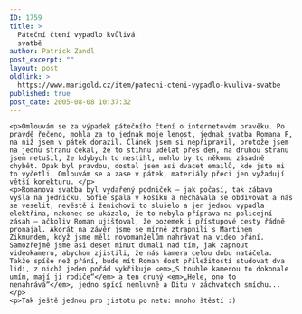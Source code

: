 ```yaml
---
ID: 1759
title: >
  Páteční čtení vypadlo kvůlivá
  svatbě
author: Patrick Zandl
post_excerpt: ""
layout: post
oldlink: >
  https://www.marigold.cz/item/patecni-cteni-vypadlo-kvuliva-svatbe
published: true
post_date: 2005-08-08 10:37:32
---
```

	<p>Omlouvám se za výpadek pátečního čtení o internetovém pravěku. Po pravdě řečeno, mohla za to jednak moje lenost, jednak svatba Romana F, na niž jsem v pátek dorazil. Článek jsem si nepřipravil, protože jsem na jednu stranu čekal, že to stihnu udělat přes den, na druhou stranu jsem netušil, že kdybych to nestihl, mohlo by to někomu zásadně chybět. Opak byl pravdou, dostal jsem asi dvacet emailů, kde jste mi to vyčetli. Omlouvám se a zase v pátek, materiály přeci jen vyžadují větší korekturu. </p>
	<p>Romanova svatba byl vydařený podniček – jak počasí, tak zábava vyšla na jedničku, Sofie spala v košíku a nechávala se obdivovat a nás se veselit, nevěstě i ženichovi to slušelo a jen jednou vypadla elektřina, nakonec se ukázalo, že to nebyla příprava na policejní zásah – ačkoliv Roman ujišťoval, že pozemek i přístupové cesty řádně pronajal. Akorát na závěr jsme se mírně ztrapnili s Martinem Zikmundem, když jsme měli novomanželům nahrávat na video přání. Samozřejmě jsme asi deset minut dumali nad tím, jak zapnout videokameru, abychom zjistili, že nás kamera celou dobu natáčela. Takže spíše než přání, bude mít Roman dost příležitostí studovat dva lidi, z nichž jeden pořád vykřikuje <em>„S touhle kamerou to dokonale umím, mají ji rodiče“</em> a ten druhý <em>„Hele, ono to nenahrává“</em>, jedno spící nemluvně a Ditu v záchvatech smíchu... </p>
	<p>Tak ještě jednou pro jistotu po netu: mnoho štěstí :)
</p>